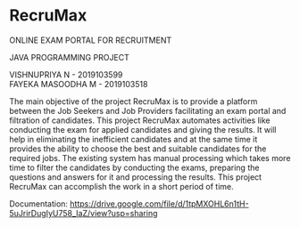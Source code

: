 # RecruMax

ONLINE EXAM PORTAL FOR RECRUITMENT

JAVA PROGRAMMING PROJECT

VISHNUPRIYA N - 2019103599<br>
FAYEKA MASOODHA M - 2019103518

The main objective of the project RecruMax is to
provide a platform between the Job Seekers and Job Providers
facilitating an exam portal and filtration of candidates. This project
RecruMax automates activities like conducting the exam for
applied candidates and giving the results. It will help in eliminating
the inefficient candidates and at the same time it provides the
ability to choose the best and suitable candidates for the required
jobs.
The existing system has manual processing which
takes more time to filter the candidates by conducting the exams,
preparing the questions and answers for it and processing the
results. This project RecruMax can accomplish the work in a short
period of time.

Documentation: https://drive.google.com/file/d/1tpMXOHL6n1tH-5uJrirDugIyU758_IaZ/view?usp=sharing
